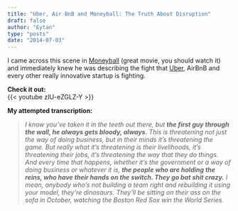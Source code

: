 ```yaml
---
title: "Uber, Air BnB and Moneyball: The Truth About Disruption"
draft: false
author: "Eytan"
type: "posts"
date: "2014-07-03"
---
```


I came across this scene in [Moneyball](www.imdb.com/title/tt1210166/?ref_=ttqt_qt_tt) (great movie, you should watch it) and immediately knew he was describing the fight that [Uber](growthhackers.com/slides/uber-growth-engine/), AirBnB and every other really innovative startup is fighting.

**Check it out:**  
{{< youtube zIU-eZGLZ-Y >}}

**My attempted transcription:**

> _I know you’ve taken it in the teeth out there, but **the first guy through
> the wall, he always gets bloody, always**. This is threatening not just the
> way of doing business, but in their minds it’s threatening the game. But
> really what it’s threatening is their livelihoods, it’s threatening their
> jobs, it’s threatening the way that they do things. And every time that
> happens, whether it’s the government or a way of doing business or whatever
> it is, **the people who are holding the reins, who have their hands on the
> switch. They go bat shit crazy.** I mean, anybody who’s not building a team
> right and rebuilding it using your model, they’re dinosaurs. They’ll be
> sitting on their ass on the sofa in October, watching the Boston Red Sox win
> the World Series._


